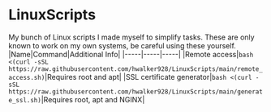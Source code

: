 # LinuxScripts
My bunch of Linux scripts I made myself to simplify tasks. These are only known to work on my own systems, be careful using these yourself.
|Name|Command|Additional Info|
|-----|-----|-----|
|Remote access|`bash <(curl -sSL https://raw.githubusercontent.com/hwalker928/LinuxScripts/main/remote_access.sh)`|Requires root and apt|
|SSL certificate generator|`bash <(curl -sSL https://raw.githubusercontent.com/hwalker928/LinuxScripts/main/generate_ssl.sh)`|Requires root, apt and NGINX|
